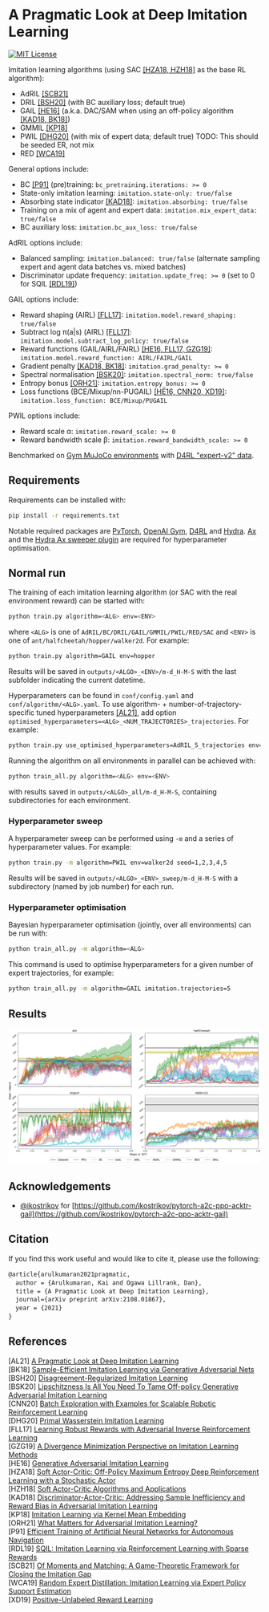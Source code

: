 # A Pragmatic Look at Deep Imitation Learning

[![MIT License](https://img.shields.io/badge/license-MIT-blue.svg)](LICENSE.md)

Imitation learning algorithms (using SAC [[HZA18, HZH18]](#references) as the base RL algorithm):

- AdRIL [[SCB21]](#references)
- DRIL [[BSH20]](#references) (with BC auxiliary loss; default true)
- GAIL [[HE16]](#references) (a.k.a. DAC/SAM when using an off-policy algorithm [[KAD18, BK18]](#references))
- GMMIL [[KP18]](#references)
- PWIL [[DHG20]](#references) (with mix of expert data; default true) TODO: This should be seeded ER, not mix
- RED [[WCA19]](#references)

General options include:

- BC [[P91]](#references) (pre)training: `bc_pretraining.iterations: >= 0`
- State-only imitation learning: `imitation.state-only: true/false`
- Absorbing state indicator [[KAD18]](#references): `imitation.absorbing: true/false`
- Training on a mix of agent and expert data: `imitation.mix_expert_data: true/false`
- BC auxiliary loss: `imitation.bc_aux_loss: true/false`

AdRIL options include:

- Balanced sampling: `imitation.balanced: true/false` (alternate sampling expert and agent data batches vs. mixed batches)
- Discriminator update frequency: `imitation.update_freq: >= 0` (set to 0 for SQIL [[RDL19]](#references))

GAIL options include:

- Reward shaping (AIRL) [[FLL17]](#references): `imitation.model.reward_shaping: true/false`
- Subtract log π(a|s) (AIRL) [[FLL17]](#references): `imitation.model.subtract_log_policy: true/false`
- Reward functions (GAIL/AIRL/FAIRL) [[HE16, FLL17, GZG19]](#references): `imitation.model.reward_function: AIRL/FAIRL/GAIL`
- Gradient penalty [[KAD18, BK18]](#references): `imitation.grad_penalty: >= 0`
- Spectral normalisation [[BSK20]](#references): `imitation.spectral_norm: true/false`
- Entropy bonus [[ORH21]](#references): `imitation.entropy_bonus: >= 0`
- Loss functions (BCE/Mixup/nn-PUGAIL) [[HE16, CNN20, XD19]](#references): `imitation.loss_function: BCE/Mixup/PUGAIL`

PWIL options include:

- Reward scale α: `imitation.reward_scale: >= 0`
- Reward bandwidth scale β: `imitation.reward_bandwidth_scale: >= 0`

Benchmarked on [Gym MuJoCo environments](https://www.gymlibrary.dev/environments/mujoco/) with [D4RL "expert-v2" data](https://github.com/Farama-Foundation/D4RL/wiki/Tasks#gym).

## Requirements

Requirements can be installed with:
```sh
pip install -r requirements.txt
```
Notable required packages are [PyTorch](https://pytorch.org/), [OpenAI Gym](https://gym.openai.com/), [D4RL](https://github.com/Farama-Foundation/D4RL) and [Hydra](https://hydra.cc/). [Ax](https://ax.dev/) and the [Hydra Ax sweeper plugin](https://hydra.cc/docs/next/plugins/ax_sweeper/) are required for hyperparameter optimisation.

## Normal run

The training of each imitation learning algorithm (or SAC with the real environment reward) can be started with:
```sh
python train.py algorithm=<ALG> env=<ENV>
```
where `<ALG>` is one of `AdRIL/BC/DRIL/GAIL/GMMIL/PWIL/RED/SAC` and `<ENV>` is one of `ant/halfcheetah/hopper/walker2d`. For example:
```sh
python train.py algorithm=GAIL env=hopper
```

Results will be saved in `outputs/<ALGO>_<ENV>/m-d_H-M-S` with the last subfolder indicating the current datetime.

Hyperparameters can be found in `conf/config.yaml` and `conf/algorithm/<ALG>.yaml`. To use algorithm- + number-of-trajectory-specific tuned hyperparameters [[AL21]](#references), add option `optimised_hyperparameters=<ALG>_<NUM_TRAJECTORIES>_trajectories`. For example:
```sh
python train.py use_optimised_hyperparameters=AdRIL_5_trajectories env=halfcheetah
```

Running the algorithm on all environments in parallel can be achieved with:
```sh
python train_all.py algorithm=<ALG> env=<ENV>
```
with results saved in `outputs/<ALGO>_all/m-d_H-M-S`, containing subdirectories for each environment.

### Hyperparameter sweep

A hyperparameter sweep can be performed using `-m` and a series of hyperparameter values. For example:
```sh
python train.py -m algorithm=PWIL env=walker2d seed=1,2,3,4,5 
```

Results will be saved in `outputs/<ALGO>_<ENV>_sweep/m-d_H-M-S` with a subdirectory (named by job number) for each run.

### Hyperparameter optimisation

Bayesian hyperparameter optimisation (jointly, over all environments) can be run with:
```sh
python train_all.py -m algorithm=<ALG>
```

This command is used to optimise hyperparameters for a given number of expert trajectories, for example:
```sh
python train_all.py -m algorithm=GAIL imitation.trajectories=5
```

## Results

![PyBullet results](figures/pybullet.png) 

## Acknowledgements

- [@ikostrikov](https://github.com/ikostrikov) for [https://github.com/ikostrikov/pytorch-a2c-ppo-acktr-gail](https://github.com/ikostrikov/pytorch-a2c-ppo-acktr-gail)

## Citation

If you find this work useful and would like to cite it, please use the following:

```tex
@article{arulkumaran2021pragmatic,
  author = {Arulkumaran, Kai and Ogawa Lillrank, Dan},
  title = {A Pragmatic Look at Deep Imitation Learning},
  journal={arXiv preprint arXiv:2108.01867},
  year = {2021}
}
```

## References

[AL21] [A Pragmatic Look at Deep Imitation Learning](https://arxiv.org/abs/2108.01867)  
[BK18] [Sample-Efficient Imitation Learning via Generative Adversarial Nets](https://arxiv.org/abs/1809.02064)  
[BSH20] [Disagreement-Regularized Imitation Learning](https://openreview.net/forum?id=rkgbYyHtwB)  
[BSK20] [Lipschitzness Is All You Need To Tame Off-policy Generative Adversarial Imitation Learning](https://arxiv.org/abs/2006.16785)  
[CNN20] [Batch Exploration with Examples for Scalable Robotic Reinforcement Learning](https://arxiv.org/abs/2010.11917)  
[DHG20] [Primal Wasserstein Imitation Learning](https://arxiv.org/abs/2006.04678)  
[FLL17] [Learning Robust Rewards with Adversarial Inverse Reinforcement Learning](https://arxiv.org/abs/1710.11248)  
[GZG19] [A Divergence Minimization Perspective on Imitation Learning Methods](https://arxiv.org/abs/1911.02256)  
[HE16] [Generative Adversarial Imitation Learning](https://arxiv.org/abs/1606.03476)  
[HZA18] [Soft Actor-Critic: Off-Policy Maximum Entropy Deep Reinforcement Learning with a Stochastic Actor](https://arxiv.org/abs/1801.01290)  
[HZH18] [Soft Actor-Critic Algorithms and Applications](https://arxiv.org/abs/1812.05905)  
[KAD18] [Discriminator-Actor-Critic: Addressing Sample Inefficiency and Reward Bias in Adversarial Imitation Learning](https://arxiv.org/abs/1809.02925)  
[KP18] [Imitation Learning via Kernel Mean Embedding](https://ojs.aaai.org/index.php/AAAI/article/view/11720)  
[ORH21] [What Matters for Adversarial Imitation Learning?](https://arxiv.org/abs/2106.00672)  
[P91] [Efficient Training of Artificial Neural Networks for Autonomous Navigation](https://www.mitpressjournals.org/doi/abs/10.1162/neco.1991.3.1.88?journalCode=neco)  
[RDL19] [SQIL: Imitation Learning via Reinforcement Learning with Sparse Rewards](https://arxiv.org/abs/1905.11108)  
[SCB21] [Of Moments and Matching: A Game-Theoretic Framework for Closing the Imitation Gap](https://arxiv.org/abs/2103.03236)  
[WCA19] [Random Expert Distillation: Imitation Learning via Expert Policy Support Estimation](https://arxiv.org/abs/1905.06750)  
[XD19] [Positive-Unlabeled Reward Learning](https://arxiv.org/abs/1911.00459)  
